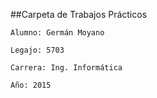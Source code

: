 ##Carpeta de Trabajos Prácticos

```
Alumno: Germán Moyano
```

```
Legajo: 5703
```

```
Carrera: Ing. Informática
```

```
Año: 2015
```
